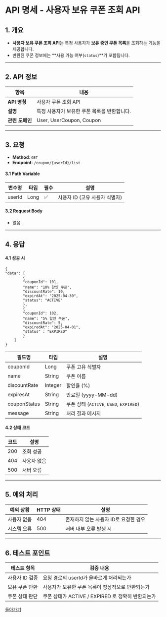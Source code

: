 # API 명세 - 사용자 보유 쿠폰 조회 API

## 1. 개요
- **사용자 보유 쿠폰 조회 API**는 특정 사용자가 **보유 중인 쿠폰 목록**을 조회하는 기능을 제공합니다.
- 반환된 쿠폰 정보에는 **사용 가능 여부(`status`)**가 포함됩니다.

---

## 2. API 정보

| 항목         | 내용                                           |
|--------------|------------------------------------------------|
| **API 명칭**  | 사용자 쿠폰 조회 API                           |
| **설명**      | 특정 사용자가 보유한 쿠폰 목록을 반환합니다.      |
| **관련 도메인**| User, UserCoupon, Coupon           |

---

## 3. 요청

- **Method**: `GET`
- **Endpoint**: `/coupon/{userId}/list`

#### 3.1 Path Variable

| 변수명 | 타입 | 필수 | 설명                              |
|--------|------|------|-----------------------------------|
| userId | Long | ✅   | 사용자 ID (고유 사용자 식별자)         |

#### 3.2 Request Body
- 없음

---

## 4. 응답

#### 4.1 성공 시
```
{
"data": [
        {
        "couponId": 101,
        "name": "10% 할인 쿠폰",
        "discountRate": 10,
        "expirdAt": "2025-04-30",
        "status": "ACTIVE"
        },
        {
        "couponId": 102,
        "name": "5% 할인 쿠폰",
        "discountRate": 5,
        "expiredAt": "2025-04-01",
        "status" : "EXPIRED"
        }
    ]
}
```
| 필드명        | 타입    | 설명                           |
|---------------|---------|--------------------------------|
| couponId      | Long    | 쿠폰 고유 식별자                |
| name          | String  | 쿠폰 이름                       |
| discountRate  | Integer | 할인율 (%)                     |
| expiresAt     | String  | 만료일 (yyyy-MM-dd)             |
| couponStatus  | String  | 쿠폰 상태 (`ACTIVE`, `USED`, `EXPIRED`) |
| message       | String  | 처리 결과 메시지                |

#### 4.2 상태 코드

| 코드 | 설명          |
|------|---------------|
| 200  | 조회 성공       |
| 404  | 사용자 없음      |
| 500  | 서버 오류       |

---

## 5. 예외 처리

| 예외 상황        | HTTP 상태 | 설명                               |
|-------------------|------------|------------------------------------|
| 사용자 없음       | 404        | 존재하지 않는 사용자 ID로 요청한 경우     |
| 시스템 오류       | 500        | 서버 내부 오류 발생 시                  |

---

## 6. 테스트 포인트

| 테스트 항목         | 검증 내용                                 |
|----------------------|------------------------------------------|
| 사용자 ID 검증        | 요청 경로의 userId가 올바르게 처리되는가       |
| 보유 쿠폰 반환        | 사용자가 보유한 쿠폰 목록이 정상적으로 반환되는가 |
| 쿠폰 상태 판단        | 쿠폰 상태가 ACTIVE / EXPIRED 로 정확히 반환되는가 |

[돌아가기](../../README.md)
